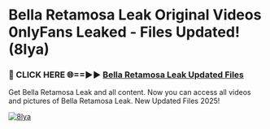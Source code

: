 # Bella Retamosa Leak Original Videos 0nlyFans Leaked - Files Updated! (8lya)

<h3>🔴 CLICK HERE 🌐==►► <a href="https://tinyurl.com/2wckxsce" rel="nofollow">Bella Retamosa Leak Updated Files</a></h3>

Get Bella Retamosa Leak and all content. Now you can access all videos and pictures of Bella Retamosa Leak. New Updated Files 2025!

[![8lya](https://i.imgur.com/AFduVYN.gif)](https://tinyurl.com/2wckxsce)
